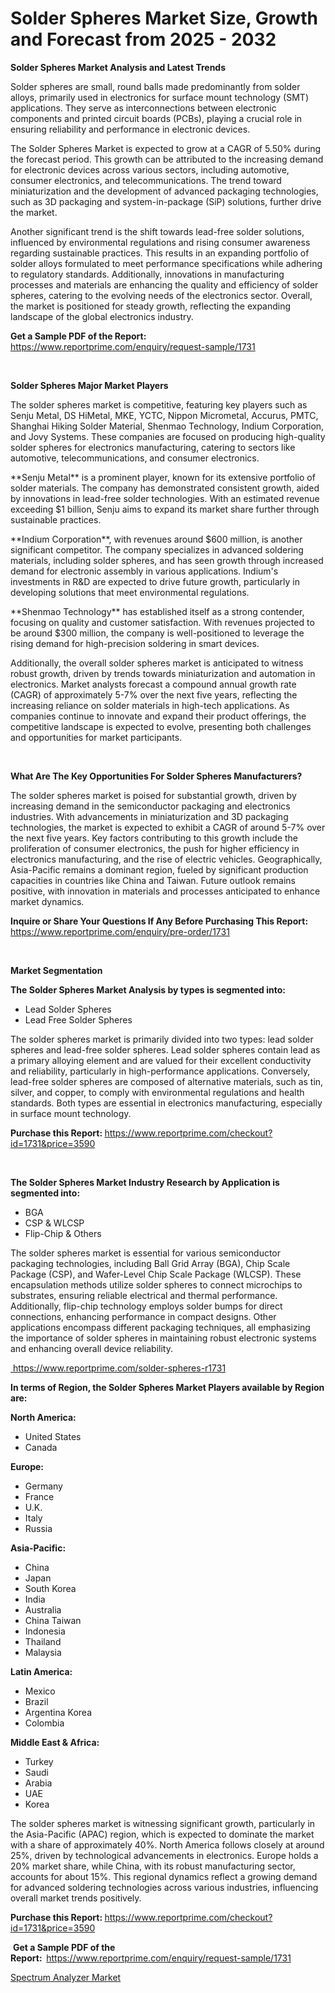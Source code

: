 <p><h1>Solder Spheres Market Size, Growth and Forecast from 2025 - 2032</h1></p><p><strong>Solder Spheres Market Analysis and Latest Trends</strong></p>
<p><p>Solder spheres are small, round balls made predominantly from solder alloys, primarily used in electronics for surface mount technology (SMT) applications. They serve as interconnections between electronic components and printed circuit boards (PCBs), playing a crucial role in ensuring reliability and performance in electronic devices.</p><p>The Solder Spheres Market is expected to grow at a CAGR of 5.50% during the forecast period. This growth can be attributed to the increasing demand for electronic devices across various sectors, including automotive, consumer electronics, and telecommunications. The trend toward miniaturization and the development of advanced packaging technologies, such as 3D packaging and system-in-package (SiP) solutions, further drive the market.</p><p>Another significant trend is the shift towards lead-free solder solutions, influenced by environmental regulations and rising consumer awareness regarding sustainable practices. This results in an expanding portfolio of solder alloys formulated to meet performance specifications while adhering to regulatory standards. Additionally, innovations in manufacturing processes and materials are enhancing the quality and efficiency of solder spheres, catering to the evolving needs of the electronics sector. Overall, the market is positioned for steady growth, reflecting the expanding landscape of the global electronics industry.</p></p>
<p><strong>Get a Sample PDF of the Report:&nbsp;</strong> <a href="https://www.reportprime.com/enquiry/request-sample/1731?utm_campaign=2936&utm_medium=2&utm_source=Github&utm_content=ia&utm_term=18032025&utm_id=solder-spheres">https://www.reportprime.com/enquiry/request-sample/1731</a></p>
<p>&nbsp;</p>
<p><strong>Solder Spheres Major Market Players</strong></p>
<p><p>The solder spheres market is competitive, featuring key players such as Senju Metal, DS HiMetal, MKE, YCTC, Nippon Micrometal, Accurus, PMTC, Shanghai Hiking Solder Material, Shenmao Technology, Indium Corporation, and Jovy Systems. These companies are focused on producing high-quality solder spheres for electronics manufacturing, catering to sectors like automotive, telecommunications, and consumer electronics.</p><p>**Senju Metal** is a prominent player, known for its extensive portfolio of solder materials. The company has demonstrated consistent growth, aided by innovations in lead-free solder technologies. With an estimated revenue exceeding $1 billion, Senju aims to expand its market share further through sustainable practices.</p><p>**Indium Corporation**, with revenues around $600 million, is another significant competitor. The company specializes in advanced soldering materials, including solder spheres, and has seen growth through increased demand for electronic assembly in various applications. Indium's investments in R&D are expected to drive future growth, particularly in developing solutions that meet environmental regulations.</p><p>**Shenmao Technology** has established itself as a strong contender, focusing on quality and customer satisfaction. With revenues projected to be around $300 million, the company is well-positioned to leverage the rising demand for high-precision soldering in smart devices. </p><p>Additionally, the overall solder spheres market is anticipated to witness robust growth, driven by trends towards miniaturization and automation in electronics. Market analysts forecast a compound annual growth rate (CAGR) of approximately 5-7% over the next five years, reflecting the increasing reliance on solder materials in high-tech applications. As companies continue to innovate and expand their product offerings, the competitive landscape is expected to evolve, presenting both challenges and opportunities for market participants.</p></p>
<p>&nbsp;</p>
<p><strong>What Are The Key Opportunities For Solder Spheres Manufacturers?</strong></p>
<p><p>The solder spheres market is poised for substantial growth, driven by increasing demand in the semiconductor packaging and electronics industries. With advancements in miniaturization and 3D packaging technologies, the market is expected to exhibit a CAGR of around 5-7% over the next five years. Key factors contributing to this growth include the proliferation of consumer electronics, the push for higher efficiency in electronics manufacturing, and the rise of electric vehicles. Geographically, Asia-Pacific remains a dominant region, fueled by significant production capacities in countries like China and Taiwan. Future outlook remains positive, with innovation in materials and processes anticipated to enhance market dynamics.</p></p>
<p><strong>Inquire or Share Your Questions If Any Before Purchasing This Report:</strong> <a href="https://www.reportprime.com/enquiry/pre-order/1731?utm_campaign=2936&utm_medium=2&utm_source=Github&utm_content=ia&utm_term=18032025&utm_id=solder-spheres">https://www.reportprime.com/enquiry/pre-order/1731</a></p>
<p>&nbsp;</p>
<p><strong>Market Segmentation</strong></p>
<p><strong>The Solder Spheres Market Analysis by types is segmented into:</strong></p>
<p><ul><li>Lead Solder Spheres</li><li>Lead Free Solder Spheres</li></ul></p>
<p><p>The solder spheres market is primarily divided into two types: lead solder spheres and lead-free solder spheres. Lead solder spheres contain lead as a primary alloying element and are valued for their excellent conductivity and reliability, particularly in high-performance applications. Conversely, lead-free solder spheres are composed of alternative materials, such as tin, silver, and copper, to comply with environmental regulations and health standards. Both types are essential in electronics manufacturing, especially in surface mount technology.</p></p>
<p><strong>Purchase this Report:&nbsp;</strong><a href="https://www.reportprime.com/checkout?id=1731&price=3590&utm_campaign=2936&utm_medium=2&utm_source=Github&utm_content=ia&utm_term=18032025&utm_id=solder-spheres">https://www.reportprime.com/checkout?id=1731&price=3590</a></p>
<p>&nbsp;</p>
<p><strong>The Solder Spheres Market Industry Research by Application is segmented into:</strong></p>
<p><ul><li>BGA</li><li>CSP & WLCSP</li><li>Flip-Chip & Others</li></ul></p>
<p><p>The solder spheres market is essential for various semiconductor packaging technologies, including Ball Grid Array (BGA), Chip Scale Package (CSP), and Wafer-Level Chip Scale Package (WLCSP). These encapsulation methods utilize solder spheres to connect microchips to substrates, ensuring reliable electrical and thermal performance. Additionally, flip-chip technology employs solder bumps for direct connections, enhancing performance in compact designs. Other applications encompass different packaging techniques, all emphasizing the importance of solder spheres in maintaining robust electronic systems and enhancing overall device reliability.</p></p>
<p><a href="https://www.reportprime.com/solder-spheres-r1731?utm_campaign=2936&utm_medium=2&utm_source=Github&utm_content=ia&utm_term=18032025&utm_id=solder-spheres">&nbsp;https://www.reportprime.com/solder-spheres-r1731</a></p>
<p><strong>In terms of Region, the Solder Spheres Market Players available by Region are:</strong></p>
<p>
    <p> <strong> North America: </strong>
        <ul>
            <li>United States</li>
            <li>Canada</li>
        </ul>
        </p> 
    <p> <strong> Europe: </strong>
        <ul>
            <li>Germany</li>
            <li>France</li>
            <li>U.K.</li>
            <li>Italy</li>
            <li>Russia</li>
        </ul>
        </p> 
    <p> <strong> Asia-Pacific: </strong>
        <ul>
            <li>China</li>
            <li>Japan</li>
            <li>South Korea</li>
            <li>India</li>
            <li>Australia</li>
            <li>China Taiwan</li>
            <li>Indonesia</li>
            <li>Thailand</li>
            <li>Malaysia</li>
        </ul>
        </p> 
    <p> <strong> Latin America: </strong>
        <ul>
            <li>Mexico</li>
            <li>Brazil</li>
            <li>Argentina Korea</li>
            <li>Colombia</li>
        </ul>
        </p> 
    <p> <strong> Middle East & Africa: </strong>
        <ul>
            <li>Turkey</li>
            <li>Saudi</li>
            <li>Arabia</li>
            <li>UAE</li>
            <li>Korea</li>
        </ul>
    </p>
    </p>
<p><p>The solder spheres market is witnessing significant growth, particularly in the Asia-Pacific (APAC) region, which is expected to dominate the market with a share of approximately 40%. North America follows closely at around 25%, driven by technological advancements in electronics. Europe holds a 20% market share, while China, with its robust manufacturing sector, accounts for about 15%. This regional dynamics reflect a growing demand for advanced soldering technologies across various industries, influencing overall market trends positively.</p></p>
<p><strong>Purchase this Report: </strong><a href="https://www.reportprime.com/checkout?id=1731&price=3590&utm_campaign=2936&utm_medium=2&utm_source=Github&utm_content=ia&utm_term=18032025&utm_id=solder-spheres">https://www.reportprime.com/checkout?id=1731&price=3590</a></p>
<p>&nbsp;<strong>Get a Sample PDF of the Report:&nbsp;&nbsp;</strong><a href="https://www.reportprime.com/enquiry/request-sample/1731?utm_campaign=2936&utm_medium=2&utm_source=Github&utm_content=ia&utm_term=18032025&utm_id=solder-spheres">https://www.reportprime.com/enquiry/request-sample/1731</a></p>
<p><strong></strong></p>
<p><p><a href="https://github.com/alawnhvicay/Market-Research-Report-List-1/blob/main/spectrum-analyzer-market.md?utm_campaign=2936&utm_medium=2&utm_source=Github&utm_content=ia&utm_term=18032025&utm_id=solder-spheres">Spectrum Analyzer Market</a></p></p>